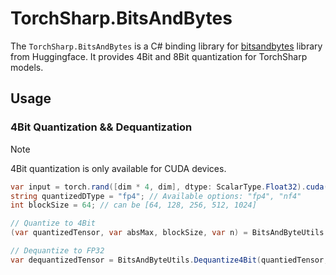 # TorchSharp.BitsAndBytes
The `TorchSharp.BitsAndBytes` is a C# binding library for [bitsandbytes](https://github.com/bitsandbytes-foundation/bitsandbytes) library from Huggingface. It provides 4Bit and 8Bit quantization for TorchSharp models.

## Usage
### 4Bit Quantization && Dequantization
>[!NOTE]
> 4Bit quantization is only available for CUDA devices.
```csharp
var input = torch.rand([dim * 4, dim], dtype: ScalarType.Float32).cuda(); // FP32 tensor, must be on cuda device
string quantizedDType = "fp4"; // Available options: "fp4", "nf4"
int blockSize = 64; // can be [64, 128, 256, 512, 1024]

// Quantize to 4Bit
(var quantizedTensor, var absMax, blockSize, var n) = BitsAndByteUtils.Quantize4Bit(input, quantizedDType, blockSize);

// Dequantize to FP32
var dequantizedTensor = BitsAndByteUtils.Dequantize4Bit(quantiedTensor, absMax, input.dtype, quantizedDType, n, input.shape, blockSize);
```
